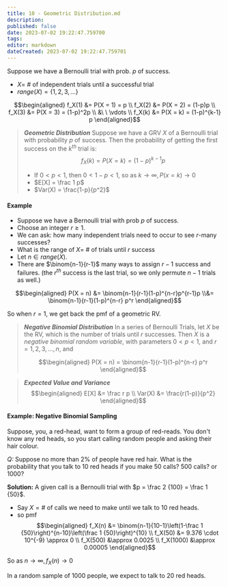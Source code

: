 ```yaml
---
title: 10 - Geometric Distribution.md
description:
published: false
date: 2023-07-02 19:22:47.759700
tags:
editor: markdown
dateCreated: 2023-07-02 19:22:47.759701
---
```


Suppose we have a Bernoulli trial with prob. $p$ of success.
- $X =$ # of independent trials until a successful trial
- $range(X) = \{1, 2, 3, \dots \}$

$$\begin{aligned}
	f_X(1) &= P(X = 1) = p \\
	f_X(2) &= P(X = 2) = (1-p)p \\
	f_X(3) &= P(X = 3) = (1-p)^2p \\
	&\ \ \vdots \\
	f_X(k) &= P(X = k) = (1-p)^{k-1} p
\end{aligned}$$

> ***Geometric Distribution***
> Suppose we have a GRV $X$ of a Bernoulli trial with probability $p$ of success. Then the probability of getting the first success on the $k^{th}$ trial is:
> $$f_X(k) = P(X = k) = (1-p)^{k-1} p$$
> - If $0 < p < 1$, then $0 < 1-p < 1$, so as $k \to \infty, P(x = k) \to 0$
> - $E[X] = \frac 1 p$
> - $Var(X) = \frac{1-p}{p^2}$

#### Example
- Suppose we have a Bernoulli trial with prob $p$ of success.
- Choose an integer $r \ge 1$.
- We can ask: how many independent trials need to occur to see $r$-many successes?
- What is the range of $X =$ # of trials until $r$ success
- Let $n \in range(X)$.
- There are $\binom{n-1}{r-1}$ many ways to assign $r-1$ success and failures. (the $r^{th}$ success is the last trial, so we only permute $n-1$ trials as well.)

$$\begin{aligned}
	P(X = n) &= \binom{n-1}{r-1}(1-p)^{n-r}p^{r-1}p
	\\&= \binom{n-1}{r-1}(1-p)^{n-r} p^r
\end{aligned}$$

So when $r = 1$, we get back the pmf of a geometric RV.

> ***Negative Binomial Distribution***
> In a series of Bernoulli Trials, let $X$ be the RV, which is the number of trials until $r$ successes. Then $X$ is a *negative binomial random variable*, with parameters $0<p<1$, and $r = 1,2,3, \dots, n$, and
> 
> $$\begin{aligned}
> 	P(X = n) = \binom{n-1}{r-1}(1-p)^{n-r} p^r
> \end{aligned}$$


> ***Expected Value and Variance***
> $$\begin{aligned}
> 	E[X] &= \frac r p \\
> 	Var(X) &= \frac{r(1-p)}{p^2}
> \end{aligned}$$


#### Example: Negative Binomial Sampling
Suppose, you, a red-head, want to form a group of red-reads. You don't know any red heads, so you start calling random people and asking their hair colour.

*Q:* Suppose no more than $2\%$ of people have red hair. What is the probability that you talk to 10 red heads if you make 50 calls? 500 calls? or 1000?

**Solution:**
A given call is a Bernoulli trial with $p = \frac 2 {100} = \frac 1 {50}$.
- Say $X=\#$ of calls we need to make until we talk to 10 red heads.
- so pmf
$$\begin{aligned}
	f_X(n) &= \binom{n-1}{10-1}\left(1-\frac 1 {50}\right)^{n-10}\left(\frac 1 {50}\right)^{10} \\
	f_X(50) &= 9.376 \cdot 10^{-9} \approx 0 \\
	f_X(500) &\approx 0.0025 \\
	f_X(1000) &\approx 0.00005
\end{aligned}$$

So as $n \to \infty, f_X(n) \to 0$

In a random sample of 1000 people, we expect to talk to $20$ red heads.


